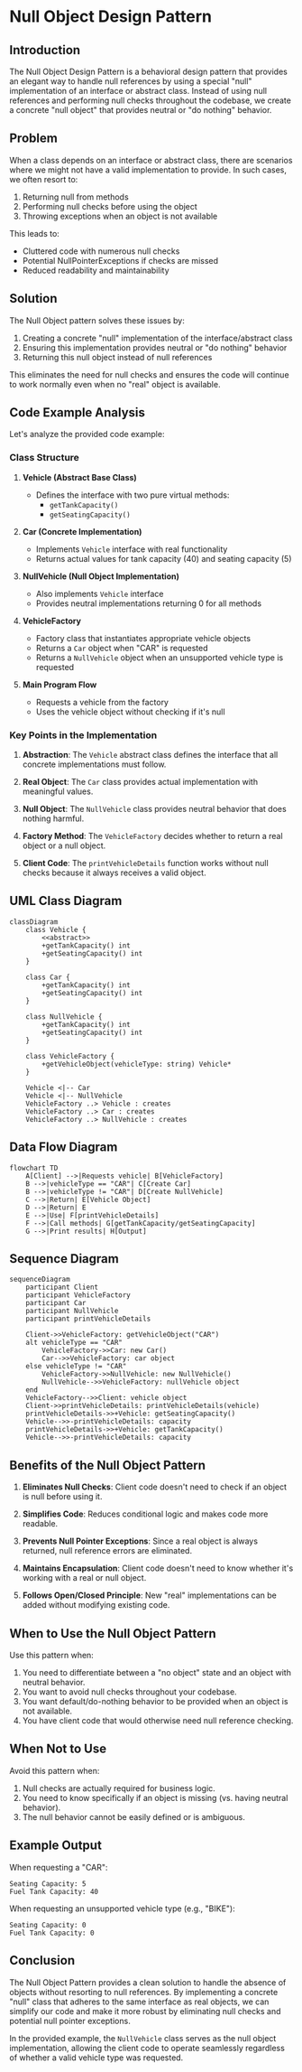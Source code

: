 # Null Object Design Pattern

## Introduction

The Null Object Design Pattern is a behavioral design pattern that provides an elegant way to handle null references by using a special "null" implementation of an interface or abstract class. Instead of using null references and performing null checks throughout the codebase, we create a concrete "null object" that provides neutral or "do nothing" behavior.

## Problem

When a class depends on an interface or abstract class, there are scenarios where we might not have a valid implementation to provide. In such cases, we often resort to:

1. Returning null from methods
2. Performing null checks before using the object
3. Throwing exceptions when an object is not available

This leads to:
- Cluttered code with numerous null checks
- Potential NullPointerExceptions if checks are missed
- Reduced readability and maintainability

## Solution

The Null Object pattern solves these issues by:

1. Creating a concrete "null" implementation of the interface/abstract class
2. Ensuring this implementation provides neutral or "do nothing" behavior
3. Returning this null object instead of null references

This eliminates the need for null checks and ensures the code will continue to work normally even when no "real" object is available.

## Code Example Analysis

Let's analyze the provided code example:

### Class Structure

1. **Vehicle (Abstract Base Class)**
   - Defines the interface with two pure virtual methods:
     - `getTankCapacity()`
     - `getSeatingCapacity()`

2. **Car (Concrete Implementation)**
   - Implements `Vehicle` interface with real functionality
   - Returns actual values for tank capacity (40) and seating capacity (5)

3. **NullVehicle (Null Object Implementation)**
   - Also implements `Vehicle` interface
   - Provides neutral implementations returning 0 for all methods

4. **VehicleFactory**
   - Factory class that instantiates appropriate vehicle objects
   - Returns a `Car` object when "CAR" is requested
   - Returns a `NullVehicle` object when an unsupported vehicle type is requested

5. **Main Program Flow**
   - Requests a vehicle from the factory
   - Uses the vehicle object without checking if it's null

### Key Points in the Implementation

1. **Abstraction**: The `Vehicle` abstract class defines the interface that all concrete implementations must follow.

2. **Real Object**: The `Car` class provides actual implementation with meaningful values.

3. **Null Object**: The `NullVehicle` class provides neutral behavior that does nothing harmful.

4. **Factory Method**: The `VehicleFactory` decides whether to return a real object or a null object.

5. **Client Code**: The `printVehicleDetails` function works without null checks because it always receives a valid object.

## UML Class Diagram

```mermaid
classDiagram
    class Vehicle {
        <<abstract>>
        +getTankCapacity() int
        +getSeatingCapacity() int
    }
    
    class Car {
        +getTankCapacity() int
        +getSeatingCapacity() int
    }
    
    class NullVehicle {
        +getTankCapacity() int
        +getSeatingCapacity() int
    }
    
    class VehicleFactory {
        +getVehicleObject(vehicleType: string) Vehicle*
    }
    
    Vehicle <|-- Car
    Vehicle <|-- NullVehicle
    VehicleFactory ..> Vehicle : creates
    VehicleFactory ..> Car : creates
    VehicleFactory ..> NullVehicle : creates
```

## Data Flow Diagram

```mermaid
flowchart TD
    A[Client] -->|Requests vehicle| B[VehicleFactory]
    B -->|vehicleType == "CAR"| C[Create Car]
    B -->|vehicleType != "CAR"| D[Create NullVehicle]
    C -->|Return| E[Vehicle Object]
    D -->|Return| E
    E -->|Use| F[printVehicleDetails]
    F -->|Call methods| G[getTankCapacity/getSeatingCapacity]
    G -->|Print results| H[Output]
```

## Sequence Diagram

```mermaid
sequenceDiagram
    participant Client
    participant VehicleFactory
    participant Car
    participant NullVehicle
    participant printVehicleDetails
    
    Client->>VehicleFactory: getVehicleObject("CAR")
    alt vehicleType == "CAR"
        VehicleFactory->>Car: new Car()
        Car-->>VehicleFactory: car object
    else vehicleType != "CAR"
        VehicleFactory->>NullVehicle: new NullVehicle()
        NullVehicle-->>VehicleFactory: nullVehicle object
    end
    VehicleFactory-->>Client: vehicle object
    Client->>printVehicleDetails: printVehicleDetails(vehicle)
    printVehicleDetails->>+Vehicle: getSeatingCapacity()
    Vehicle-->>-printVehicleDetails: capacity
    printVehicleDetails->>+Vehicle: getTankCapacity()
    Vehicle-->>-printVehicleDetails: capacity
```

## Benefits of the Null Object Pattern

1. **Eliminates Null Checks**: Client code doesn't need to check if an object is null before using it.

2. **Simplifies Code**: Reduces conditional logic and makes code more readable.

3. **Prevents Null Pointer Exceptions**: Since a real object is always returned, null reference errors are eliminated.

4. **Maintains Encapsulation**: Client code doesn't need to know whether it's working with a real or null object.

5. **Follows Open/Closed Principle**: New "real" implementations can be added without modifying existing code.

## When to Use the Null Object Pattern

Use this pattern when:

1. You need to differentiate between a "no object" state and an object with neutral behavior.
2. You want to avoid null checks throughout your codebase.
3. You want default/do-nothing behavior to be provided when an object is not available.
4. You have client code that would otherwise need null reference checking.

## When Not to Use

Avoid this pattern when:

1. Null checks are actually required for business logic.
2. You need to know specifically if an object is missing (vs. having neutral behavior).
3. The null behavior cannot be easily defined or is ambiguous.

## Example Output

When requesting a "CAR":
```
Seating Capacity: 5
Fuel Tank Capacity: 40
```

When requesting an unsupported vehicle type (e.g., "BIKE"):
```
Seating Capacity: 0
Fuel Tank Capacity: 0
```

## Conclusion

The Null Object Pattern provides a clean solution to handle the absence of objects without resorting to null references. By implementing a concrete "null" class that adheres to the same interface as real objects, we can simplify our code and make it more robust by eliminating null checks and potential null pointer exceptions.

In the provided example, the `NullVehicle` class serves as the null object implementation, allowing the client code to operate seamlessly regardless of whether a valid vehicle type was requested.
